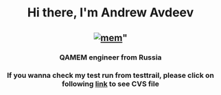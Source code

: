 <h1 align="center">Hi there, I'm Andrew Avdeev</a> </h1>
<h2 align="center"> <a href="https://ibb.co/R4r8NWm"><img src="https://i.ibb.co/Z149SCP/mem.jpg" alt="mem" border="0"></a>" </h2>
<h3 align="center">QAMEM engineer from Russia </h3>
<h3 align="center"> If you wanna check my test run from testtrail, please click on following <a href "https://disk.yandex.ru/d/NQnoanYkCV7Ijw" >link</a>  to see CVS file </h3>
